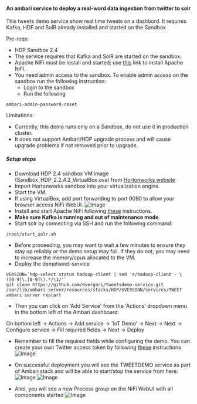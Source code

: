 #### An ambari service to deploy a real-word data ingestion from twitter to solr
This tweets demo service show real time tweets on a dashbord. It requires Kafka, HDF and SolR already installed and started on the Sandbox

Pre-reqs:
  - HDP Sandbox 2.4
  - The service requires that Kafka and SolR are started on the sandbox. 
  - Apache NiFi must be install and started; use [this](https://github.com/abajwa-hw/ambari-nifi-service) link to install Apache NiFi.
  - You need admin access to the sandbox. To enable admin access on the sandbox run the following instruction:
    - Login to the sandbox
    - Run the following
```
ambari-admin-password-reset
```

Limitations:
  - Currently, this demo runs only on a Sandbox, do not use it in production cluster. 
  - It does not support Ambari/HDP upgrade process and will cause upgrade problems if not removed prior to upgrade.

##### Setup steps

- Download HDP 2.4 sandbox VM image (Sandbox_HDP_2.2.4.2_VirtualBox.ova) from [Hortonworks website](http://hortonworks.com/products/hortonworks-sandbox/)
- Import Hortonworks sandbox into your virtualization engine.
- Start the VM.
- If using VirtualBox, add port forwarding to port 9090 to allow your browser access NiFi WebUI.
![Image](../master/screenshots/port_forwarding.PNG?raw=true)
- Install and start Apache NiFi following [these](https://github.com/abajwa-hw/ambari-nifi-service) instructions.
- **Make sure Kafka is running and out of maintenance mode**. 
- Start solr by connecting via SSH and run the following command:
```
/root/start_solr.sh
```
- Before proceeding, you may want to wait a few minutes to ensure they stay up reliably or the demo setup may fail. If they do not, you may need to increase the memory/cpus allocated to the VM.
- Deploy the demotweet-service
```
VERSION=`hdp-select status hadoop-client | sed 's/hadoop-client - \([0-9]\.[0-9]\).*/\1/'`
git clone https://github.com/dvergari/tweetsdemo-service.git /var/lib/ambari-server/resources/stacks/HDP/$VERSION/services/TWEET
ambari server restart
```
- Then you can click on 'Add Service' from the 'Actions' dropdown menu in the bottom left of the Ambari dashboard:

On bottom left -> Actions -> Add service -> 'IoT Demo' -> Next -> Next -> Configure service -> Fill required fields -> Next -> Deploy

- Remember to fill the required fields while configuring the demo. You can create your own Twitter access token by following [these](https://dev.twitter.com/oauth/overview/application-owner-access-tokens) instructions
![Image](../master/screenshots/configure_service.PNG?raw=true)

- On successful deployment you will see the TWEETDEMO service as part of Ambari stack and will be able to start/stop the service from here:
![Image](../master/screenshots/installed.PNG?raw=true)
![Image](../master/screenshots/stack.PNG?raw=true)

- Also, you will see a new Process group on the NiFi WebUI with all components started
![Image](../master/screenshots/nifi_p_group.PNG?raw=true)






